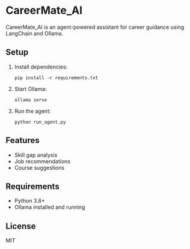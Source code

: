 # CareerMate_AI

CareerMate_AI is an agent-powered assistant for career guidance using LangChain and Ollama.

## Setup

1. Install dependencies:
   ```
   pip install -r requirements.txt
   ```
2. Start Ollama:
   ```
   ollama serve
   ```
3. Run the agent:
   ```
   python run_agent.py
   ```

## Features

- Skill gap analysis
- Job recommendations
- Course suggestions

## Requirements

- Python 3.8+
- Ollama installed and running

## License

MIT